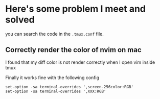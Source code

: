 # Here's some problem I meet and solved

you can search the code in the `.tmux.conf` file.

## Correctly render the color of nvim on mac

I found that my diff color is not render correctly when I open vim inside tmux

Finally it works fine with the following config

```
set-option -sa terminal-overrides ',screen-256color:RGB'
set-option -sa terminal-overrides ',XXX:RGB'
```

